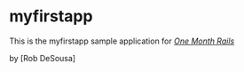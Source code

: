 # myfirstapp

This is the myfirstapp sample application for 
[*One Month Rails*](http://onemonthrails.com)

by [Rob DeSousa]